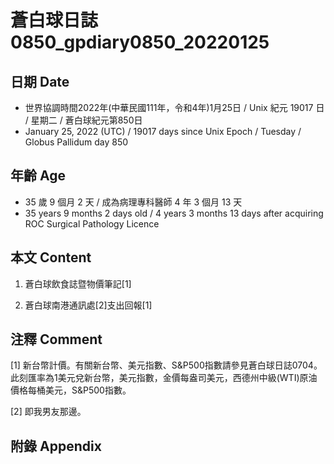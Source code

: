 [_metadata_:encoding]: - "utf-8"
[_metadata_:language]: - "zh-Hant-TW"
[_metadata_:fileformat]: - "markdown"
[_metadata_:MIME_type]: - "text/plain"
[_metadata_:markdown_version]: - "commonmark version 0.30"
[_metadata_:markdown_spec]: - "https://spec.commonmark.org/0.30/"

# 蒼白球日誌0850_gpdiary0850_20220125 #

## 日期 Date ##

* 世界協調時間2022年(中華民國111年，令和4年)1月25日 / Unix 紀元 19017 日 / 星期二 / 蒼白球紀元第850日
* January 25, 2022 (UTC) / 19017 days since Unix Epoch / Tuesday / Globus Pallidum day 850

## 年齡 Age ##

* 35 歲 9 個月 2 天 / 成為病理專科醫師 4 年 3 個月 13 天
* 35 years 9 months 2 days old / 4 years 3 months 13 days after acquiring ROC Surgical Pathology Licence

## 本文 Content ##

1. 蒼白球飲食誌暨物價筆記[1]

    
2. 蒼白球南港通訊處[2]支出回報[1]

    

## 注釋 Comment ##

[1] 新台幣計價。有關新台幣、美元指數、S&P500指數請參見蒼白球日誌0704。此刻匯率為1美元兌新台幣，美元指數，金價每盎司美元，西德州中級(WTI)原油價格每桶美元，S&P500指數。


[2] 即我男友那邊。



## 附錄 Appendix ##

